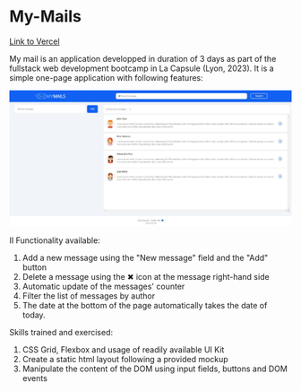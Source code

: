# My-Mails

[Link to Vercel](https://my-mails-psi.vercel.app/)

My mail is an application developped in duration of 3 days as part of the 
fullstack web development bootcamp in La Capsule (Lyon, 2023). It is a simple
one-page application with following features:

![My Mail](frontPage.jpg)

II Functionality available:
1. Add a new message using the "New message" field and the "Add" button
2. Delete a message using the ✖ icon at the message right-hand side 
3. Automatic update of the messages' counter
4. Filter the list of messages by author
5. The date at the bottom of the page automatically takes the date of today. 


Skills trained and exercised:
1. CSS Grid, Flexbox and usage of readily available UI Kit
2. Create a static html layout following a provided mockup
3. Manipulate the content of the DOM using input fields, buttons and DOM events

